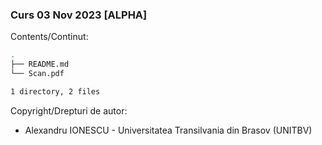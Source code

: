 ### Curs 03 Nov 2023 [ALPHA]

Contents/Continut: 

```sh
.
├── README.md
└── Scan.pdf

1 directory, 2 files
```

Copyright/Drepturi de autor:
* Alexandru IONESCU - Universitatea Transilvania din Brasov (UNITBV)
